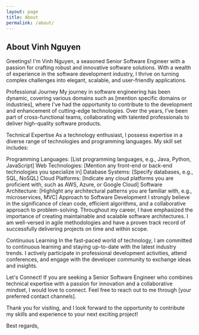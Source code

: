 ```yaml
---
layout: page
title: About
permalink: /about/
---
```


## About Vinh Nguyen
Greetings! I'm Vinh Nguyen, a seasoned Senior Software Engineer with a passion for crafting robust and innovative software solutions. With a wealth of experience in the software development industry, I thrive on turning complex challenges into elegant, scalable, and user-friendly applications.

Professional Journey
My journey in software engineering has been dynamic, covering various domains such as [mention specific domains or industries], where I've had the opportunity to contribute to the development and enhancement of cutting-edge technologies. Over the years, I've been part of cross-functional teams, collaborating with talented professionals to deliver high-quality software products.

Technical Expertise
As a technology enthusiast, I possess expertise in a diverse range of technologies and programming languages. My skill set includes:

Programming Languages: [List programming languages, e.g., Java, Python, JavaScript]
Web Technologies: [Mention any front-end or back-end technologies you specialize in]
Database Systems: [Specify databases, e.g., SQL, NoSQL]
Cloud Platforms: [Indicate any cloud platforms you are proficient with, such as AWS, Azure, or Google Cloud]
Software Architecture: [Highlight any architectural patterns you are familiar with, e.g., microservices, MVC]
Approach to Software Development
I strongly believe in the significance of clean code, efficient algorithms, and a collaborative approach to problem-solving. Throughout my career, I have emphasized the importance of creating maintainable and scalable software architectures. I am well-versed in agile methodologies and have a proven track record of successfully delivering projects on time and within scope.

Continuous Learning
In the fast-paced world of technology, I am committed to continuous learning and staying up-to-date with the latest industry trends. I actively participate in professional development activities, attend conferences, and engage with the developer community to exchange ideas and insights.

Let's Connect!
If you are seeking a Senior Software Engineer who combines technical expertise with a passion for innovation and a collaborative mindset, I would love to connect. Feel free to reach out to me through [your preferred contact channels].

Thank you for visiting, and I look forward to the opportunity to contribute my skills and experience to your next exciting project!

Best regards,
